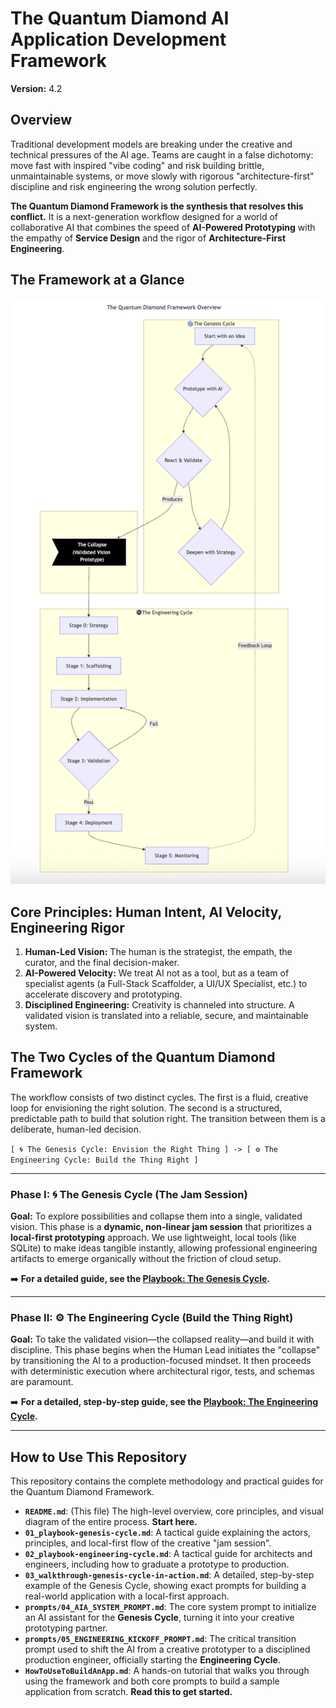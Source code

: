 # The Quantum Diamond AI Application Development Framework
**Version:** 4.2

## Overview
Traditional development models are breaking under the creative and technical pressures of the AI age. Teams are caught in a false dichotomy: move fast with inspired "vibe coding" and risk building brittle, unmaintainable systems, or move slowly with rigorous "architecture-first" discipline and risk engineering the wrong solution perfectly.

**The Quantum Diamond Framework is the synthesis that resolves this conflict.** It is a next-generation workflow designed for a world of collaborative AI that combines the speed of **AI-Powered Prototyping** with the empathy of **Service Design** and the rigor of **Architecture-First Engineering**.

## The Framework at a Glance

![The Quantum Diamond Framework Diagram](./images/quantum-diamond-framework.png)

## Core Principles: Human Intent, AI Velocity, Engineering Rigor

1.  **Human-Led Vision:** The human is the strategist, the empath, the curator, and the final decision-maker.
2.  **AI-Powered Velocity:** We treat AI not as a tool, but as a team of specialist agents (a Full-Stack Scaffolder, a UI/UX Specialist, etc.) to accelerate discovery and prototyping.
3.  **Disciplined Engineering:** Creativity is channeled into structure. A validated vision is translated into a reliable, secure, and maintainable system.

## The Two Cycles of the Quantum Diamond Framework

The workflow consists of two distinct cycles. The first is a fluid, creative loop for envisioning the right solution. The second is a structured, predictable path to build that solution right. The transition between them is a deliberate, human-led decision.

`[ 🌀 The Genesis Cycle: Envision the Right Thing ] -> [ ⚙️ The Engineering Cycle: Build the Thing Right ]`

---
### Phase I: 🌀 The Genesis Cycle (The Jam Session)

**Goal:** To explore possibilities and collapse them into a single, validated vision. This phase is a **dynamic, non-linear jam session** that prioritizes a **local-first prototyping** approach. We use lightweight, local tools (like SQLite) to make ideas tangible instantly, allowing professional engineering artifacts to emerge organically without the friction of cloud setup.

➡️ **For a detailed guide, see the [Playbook: The Genesis Cycle](./01_playbook-genesis-cycle.md).**

---
### Phase II: ⚙️ The Engineering Cycle (Build the Thing Right)

**Goal:** To take the validated vision—the collapsed reality—and build it with discipline. This phase begins when the Human Lead initiates the "collapse" by transitioning the AI to a production-focused mindset. It then proceeds with deterministic execution where architectural rigor, tests, and schemas are paramount.

➡️ **For a detailed, step-by-step guide, see the [Playbook: The Engineering Cycle](./02_playbook-engineering-cycle.md).**

---

## How to Use This Repository

This repository contains the complete methodology and practical guides for the Quantum Diamond Framework.

*   **`README.md`**: (This file) The high-level overview, core principles, and visual diagram of the entire process. **Start here.**
*   **`01_playbook-genesis-cycle.md`**: A tactical guide explaining the actors, principles, and local-first flow of the creative "jam session".
*   **`02_playbook-engineering-cycle.md`**: A tactical guide for architects and engineers, including how to graduate a prototype to production.
*   **`03_walkthrough-genesis-cycle-in-action.md`**: A detailed, step-by-step example of the Genesis Cycle, showing exact prompts for building a real-world application with a local-first approach.
*   **`prompts/04_AIA_SYSTEM_PROMPT.md`**: The core system prompt to initialize an AI assistant for the **Genesis Cycle**, turning it into your creative prototyping partner.
*   **`prompts/05_ENGINEERING_KICKOFF_PROMPT.md`**: The critical transition prompt used to shift the AI from a creative prototyper to a disciplined production engineer, officially starting the **Engineering Cycle**.
*   **`HowToUseToBuildAnApp.md`**: A hands-on tutorial that walks you through using the framework and both core prompts to build a sample application from scratch. **Read this to get started.**